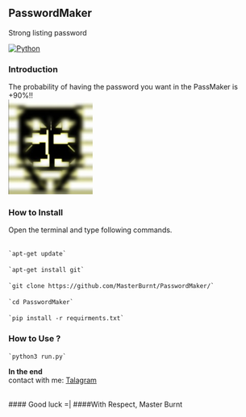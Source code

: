 ## PasswordMaker
Strong listing password 


[![Python](https://img.shields.io/badge/language-Python%203-blue.svg)](https://www.python.org)

### Introduction
The probability of having the password you want in the PassMaker is +90%!!
<br />
<img src="logo.jpg" />
<br /> 


### How to Install

Open the terminal and type following commands.
<pre><code>
`apt-get update`

`apt-get install git`

`git clone https://github.com/MasterBurnt/PasswordMaker/`

`cd PasswordMaker`

`pip install -r requirments.txt`
</code></pre>


### How to Use ?

<pre><code>`python3 run.py`</code></pre>
 

**In the end**
<br/>
contact with me:
<a href="https://t.me/TheBurnt">Talagram</a>

<br />
#### Good luck =|
####With Respect, Master Burnt




